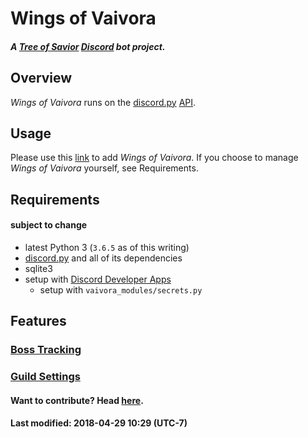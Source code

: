 # Wings of Vaivora
#### _A [Tree of Savior][tos] [Discord][discord] bot project._

## Overview

_Wings of Vaivora_ runs on the [discord.py][discord.py] [API][api].

## Usage

Please use this [link][link] to add _Wings of Vaivora_. If you choose to manage _Wings of Vaivora_ yourself, see Requirements.

## Requirements
#### subject to change
+ latest Python 3 (`3.6.5` as of this writing)
+ [discord.py][discord.py] and all of its dependencies
+ sqlite3
+ setup with [Discord Developer Apps][dev]
    - setup with `vaivora_modules/secrets.py`

## Features

### [Boss Tracking](docs/BOSS.md)

### [Guild Settings](docs/BOSS.md)


#### Want to contribute? Head [here](docs/CONTRIBUTING.md).


#### Last modified: 2018-04-29 10:29 (UTC-7)

[tos]: https://treeofsavior.com/
[discord]: https://discordapp.com/
[discord.py]: https://github.com/Rapptz/discord.py/tree/rewrite
[api]: http://discordpy.readthedocs.io/en/rewrite/api.html
[dev]: https://discordapp.com/developers/applications/me
[link]: http://dark-nova.me/wings-of-vaivora